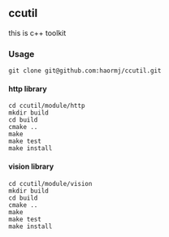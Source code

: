 ## ccutil

this is c++ toolkit

### Usage

```shell
git clone git@github.com:haormj/ccutil.git
```

#### http library

```shell
cd ccutil/module/http
mkdir build
cd build
cmake ..
make 
make test
make install
```

#### vision library

```shell
cd ccutil/module/vision
mkdir build
cd build
cmake ..
make 
make test
make install
```
